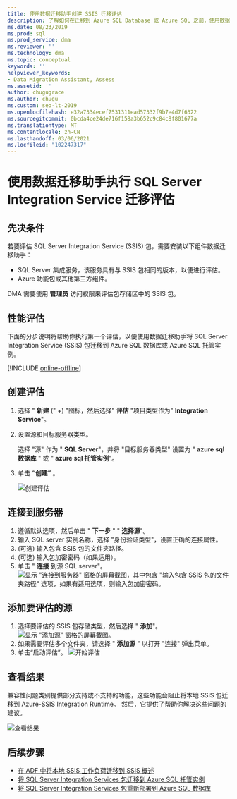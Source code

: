 ```yaml
---
title: 使用数据迁移助手创建 SSIS 迁移评估
description: 了解如何在迁移到 Azure SQL Database 或 Azure SQL 之前，使用数据迁移助手评估本地 SQL Server Integration Service (SSIS) 托管实例
ms.date: 08/23/2019
ms.prod: sql
ms.prod_service: dma
ms.reviewer: ''
ms.technology: dma
ms.topic: conceptual
keywords: ''
helpviewer_keywords:
- Data Migration Assistant, Assess
ms.assetid: ''
author: chugugrace
ms.author: chugu
ms.custom: seo-lt-2019
ms.openlocfilehash: e32a7334ecef7531311ead57332f9b7e4d7f6322
ms.sourcegitcommit: 0bcda4ce24de716f158a3b652c9c84c8f801677a
ms.translationtype: MT
ms.contentlocale: zh-CN
ms.lasthandoff: 03/06/2021
ms.locfileid: "102247317"
---
```

# <a name="perform-a-sql-server-integration-service-migration-assessment-with-data-migration-assistant"></a>使用数据迁移助手执行 SQL Server Integration Service 迁移评估

## <a name="prerequisites"></a>先决条件

若要评估 SQL Server Integration Service (SSIS) 包，需要安装以下组件数据迁移助手：

- SQL Server 集成服务，该服务具有与 SSIS 包相同的版本，以便进行评估。
- Azure 功能包或其他第三方组件。  

DMA 需要使用 **管理员** 访问权限来评估包存储区中的 SSIS 包。

## <a name="performance-assessments"></a>性能评估

下面的分步说明将帮助你执行第一个评估，以便使用数据迁移助手将 SQL Server Integration Service (SSIS) 包迁移到 Azure SQL 数据库或 Azure SQL 托管实例。

[!INCLUDE [online-offline](../includes/azure-migrate-to-assess-sql-data-estate.md)]

## <a name="create-an-assessment"></a>创建评估

1. 选择 " **新建** (" +) "图标，然后选择" **评估** "项目类型作为" **Integration Service**"。

1. 设置源和目标服务器类型。

    选择 "源" 作为 " **SQL Server**"，并将 "目标服务器类型" 设置为 " **azure sql 数据库** " 或 " **azure sql 托管实例**"。

1. 单击 **“创建”** 。

    ![创建评估](media/dma-assess-ssis/dma-assess-ssis-create.png)

## <a name="connect-to-a-server"></a>连接到服务器

1. 遵循默认选项，然后单击 " **下一步** " " **选择源**"。
1. 输入 SQL server 实例名称，选择 "身份验证类型"，设置正确的连接属性。
1.  (可选) 输入包含 SSIS 包的文件夹路径。
1.  (可选) 输入包加密密码（如果适用）。
1. 单击 " **连接** 到源 SQL server"。
  ![显示 "连接到服务器" 窗格的屏幕截图，其中包含 "输入包含 SSIS 包的文件夹路径" 选项，如果有适用选项，则输入包加密密码。](media/dma-assess-ssis/dma-assess-ssis-addsource.png)

## <a name="add-sources-to-assess"></a>添加要评估的源

1. 选择要评估的 SSIS 包存储类型，然后选择 " **添加**"。
![显示 "添加源" 窗格的屏幕截图。](media/dma-assess-ssis/dma-assess-ssis-addsource-type.png)
1. 如果需要评估多个文件夹，请选择 " **添加源** " 以打开 "连接" 弹出菜单。
1. 单击“启动评估”。
  ![开始评估](media/dma-assess-ssis/dma-assess-ssis-assess.png)

## <a name="view-results"></a>查看结果

兼容性问题类别提供部分支持或不支持的功能，这些功能会阻止将本地 SSIS 包迁移到 Azure-SSIS Integration Runtime。 然后，它提供了帮助你解决这些问题的建议。

![查看结果](media/dma-assess-ssis/dma-assess-ssis-result.png)

## <a name="next-steps"></a>后续步骤

- [在 ADF 中将本地 SSIS 工作负荷迁移到 SSIS 概述](/azure/data-factory/scenario-ssis-migration-overview)
- [将 SQL Server Integration Services 包迁移到 Azure SQL 托管实例](/azure/dms/how-to-migrate-ssis-packages-managed-instance)
- [将 SQL Server Integration Services 包重新部署到 Azure SQL 数据库](/azure/dms/how-to-migrate-ssis-packages)